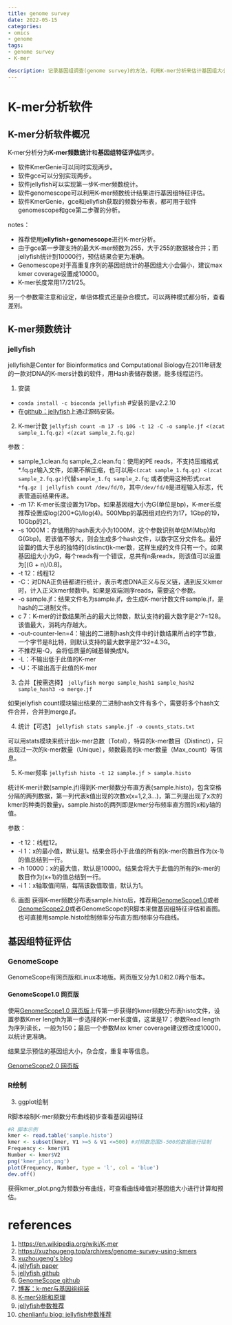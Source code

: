 ```yaml
---
title: genome survey
date: 2022-05-15
categories:
- omics
- genome
tags:
- genome survey
- K-mer

description: 记录基因组调查(genome survey)的方法，利用K-mer分析来估计基因组大小，杂合度等基本信息。
---
```


<div align="middle"><music URL></div>


# K-mer分析软件
## K-mer分析软件概况
K-mer分析分为**K-mer频数统计**和**基因组特征评估**两步。
- 软件KmerGenie可以同时实现两步。
- 软件gce可以分别实现两步。
- 软件jellyfish可以实现第一步K-mer频数统计。
- 软件genomescope可以利用K-mer频数统计结果进行基因组特征评估。
- 软件KmerGenie，gce和jellyfish获取的频数分布表，都可用于软件genomescope和gce第二步骤的分析。

notes：
- 推荐使用**jellyfish+genomescope**进行K-mer分析。
- 由于gce第一步骤支持的最大K-mer频数为255，大于255的数据被合并；而jellyfish统计到10000行，预估结果会更为准确。
- Genomescope对于高重复序列的基因组统计的基因组大小会偏小，建议max kmer coverage设置成10000。
- K-mer长度常用17/21/25。

另一个参数需注意和设定，单倍体模式还是杂合模式，可以两种模式都分析，查看差别。

## K-mer频数统计
### jellyfish
jellyfish是Center for Bioinformatics and Computational Biology在2011年研发的一款对DNA的K-mers计数的软件，用Hash表储存数据，能多线程运行。
1. 安装
- `conda install -c bioconda jellyfish` #安装的是v2.2.10
- 在[github：jellyfish](https://github.com/gmarcais/Jellyfish)上通过源码安装。

2. K-mer计数
`jellyfish count -m 17 -s 10G -t 12 -C -o sample.jf <(zcat sample_1.fq.gz) <(zcat sample_2.fq.gz)`

参数：
- sample_1.clean.fq sample_2.clean.fq：使用的PE reads，不支持压缩格式*.fq.gz输入文件，如果不解压缩，也可以用`<(zcat sample_1.fq.gz) <(zcat sample_2.fq.gz)`代替`sample_1.fq sample_2.fq`; 或者使用这种形式`zcat *fq.gz | jellyfish count /dev/fd/0`，其中`/dev/fd/0`是进程输入标志，代表管道前结果传递。
- -m 17: K-mer长度设置为17bp。如果基因组大小为G(单位是bp)，K-mer长度推荐设置成log(200*G)/log(4)。500Mbp的基因组对应约为17，1Gbp的19，10Gbp的21。
- -s 1000M：存储用的hash表大小为1000M，这个参数识别单位M(Mbp)和G(Gbp)。若该值不够大，则会生成多个hash文件，以数字区分文件名。最好设置的值大于总的独特的(distinct)k-mer数，这样生成的文件只有一个。如果基因组大小为G，每个reads有一个错误，总共有n条reads，则该值可以设置为[(G + n)/0.8]。
- -t 12：线程12
- -C：对DNA正负链都进行统计，表示考虑DNA正义与反义链，遇到反义kmer时，计入正义kmer频数中。如果是双端测序reads，需要这个参数。
- -o sample.jf：结果文件名为sample.jf，会生成K-mer计数文件sample.jf，是hash的二进制文件。
- c 7：K-mer的计数结果所占的最大比特数，默认支持的最大数字是2^7=128。该值最大，消耗内存越大。
- -out-counter-len=4：输出的二进制hash文件中的计数结果所占的字节数，一个字节是8比特，则默认支持的最大数字是2^32=4.3G。
- 不推荐用-Q，会将低质量的碱基替换成N。
- -L：不输出低于此值的K-mer
- -U：不输出高于此值的K-mer

3. 合并【按需选择】
`jellyfish merge sample_hash1 sample_hash2 sample_hash3 -o merge.jf`

如果jellyfish count模块输出结果的二进制hash文件有多个，需要将多个hash文件合并，合并到merge.jf。

4. 统计【可选】
`jellyfish stats sample.jf -o counts_stats.txt`

可以用stats模块来统计出k-mer总数（Total），特异的k-mer数目（Distinct），只出现过一次的k-mer数量（Unique），频数最高的k-mer数量（Max_count）等信息。

5. K-mer频率
`jellyfish histo -t 12 sample.jf > sample.histo`

统计K-mer计数(sample.jf)得到K-mer频数分布直方表(sample.histo)，包含空格分隔的两列数据，第一列代表k值出现的次数x(x=1,2,3...)，第二列是出现了x次的kmer的种类的数量y。sample.histo的两列即是kmer分布频率直方图的x和y轴的值。

参数：
- -t 12：线程12。
- -l 1：x的最小值，默认是1。结果会将小于此值的所有的k-mer的数目作为(x‐1)的值总结到一行。
- -h 10000：x的最大值，默认是10000。结果会将大于此值的所有的k-mer的数目作为(x+1)的值总结到一行。
- -i 1：x轴取值间隔，每隔该数值取值，默认为1。

6. 画图
获得K-mer频数分布表sample.histo后，推荐用[GenomeScope1.0](http://qb.cshl.edu/genomescope)或者[GenomeScope2.0](http://qb.cshl.edu/genomescope/genomescope2.0/)或者GenomeScope的R脚本来做基因组特征评估和画图。也可直接用sample.histo绘制频率分布直方图/频率分布曲线。






## 基因组特征评估
### GenomeScope
GenomeScope有网页版和Linux本地版。网页版又分为1.0和2.0两个版本。

#### GenomeScope1.0 网页版
使用[GenomeScope1.0 网页版](http://qb.cshl.edu/genomescope/)上传第一步获得的kmer频数分布表histo文件，设置参数Kmer length为第一步选择的K-mer长度值，这里是17；参数Read length为序列读长，一般为150；最后一个参数Max kmer coverage建议修改成10000，以统计更准确。

结果显示预估的基因组大小，杂合度，重复率等信息。

[GenomeScope2.0 网页版](http://qb.cshl.edu/genomescope/genomescope2.0)


### R绘制
3. ggplot绘制

R脚本绘制K-mer频数分布曲线初步查看基因组特征
```R
#R 脚本示例
kmer <- read.table('sample.histo')
kmer <- subset(kmer, V1 >=5 & V1 <=500) #对频数范围5-500的数据进行绘制 
Frequency <- kmer$V1
Number <- kmer$V2
png('kmer_plot.png')
plot(Frequency, Number, type = 'l', col = 'blue')
dev.off()
```
获得kmer_plot.png为频数分布曲线，可查看曲线峰值对基因组大小进行计算和预估。


# references
1. https://en.wikipedia.org/wiki/K-mer
2. https://xuzhougeng.top/archives/genome-survey-using-kmers
3. [xuzhougeng's blog](https://www.jianshu.com/p/85de8f025899)
4. [jellyfish paper](https://academic.oup.com/bioinformatics/article/27/6/764/234905?login=true)
5. [jellyfish github](https://github.com/gmarcais/Jellyfish)
6. [GenomeScope github](https://github.com/schatzlab/genomescope)
7. [博客：k-mer与基因组组装](https://cloud.tencent.com/developer/article/1613847)
8. [K-mer分析和原理](https://www.bbsmax.com/A/lk5aQMxP51/)
9. [jellyfish参数推荐](https://www.bilibili.com/read/cv16360242)
10. [chenlianfu blog: jellyfish参数推荐](http://www.chenlianfu.com/?p=806)